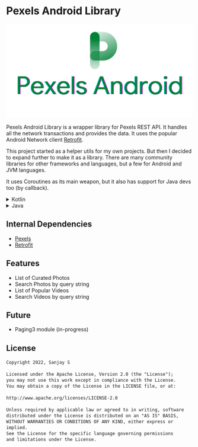 # Pexels Android Library

[![Pexels Android Library](docs/images/header.png)](docs/images/header.png)

Pexels Android Library is a wrapper library for Pexels REST API. It handles all the network transactions and provides the data. It uses the popular Android Network client [Retrofit](https://square.github.io/retrofit/).

This project started as a helper utils for my own projects. But then I decided to expand further to make it as a library.
There are many community libraries for other frameworks and languages, but a few for Android and JVM languages.

It uses Coroutines as its main weapon, but it also has support for Java devs too (by callback).

<details>
<summary>Kotlin</summary>

``` kotlin
coroutineScope.launch {
    try {
        val response = pexelsClient.searchForPhotos("duck")
    } catch (e: Exception) {

    }
}
```
</details>
<details>
<summary>Java</summary>

``` java
pexelsClient.searchForPhotosCallback("duck")
    .setOnSuccessListener(response -> {

    })
    .setOnFailureListener(e -> {

    });
```
For every operation involves coroutines, suspend functions, there will be equivalent *Callback methods to support Java callers.

</details>

## Internal Dependencies
- [Pexels](https://www.pexels.com/)
- [Retrofit](https://square.github.io/retrofit/)

## Features
- List of Curated Photos
- Search Photos by query string
- List of Popular Videos
- Search Videos by query string

## Future
- Paging3 module (in-progress)

## License
```
Copyright 2022, Sanjay S

Licensed under the Apache License, Version 2.0 (the "License");
you may not use this work except in compliance with the License.
You may obtain a copy of the License in the LICENSE file, or at:

http://www.apache.org/licenses/LICENSE-2.0

Unless required by applicable law or agreed to in writing, software
distributed under the License is distributed on an "AS IS" BASIS,
WITHOUT WARRANTIES OR CONDITIONS OF ANY KIND, either express or implied.
See the License for the specific language governing permissions
and limitations under the License.
```